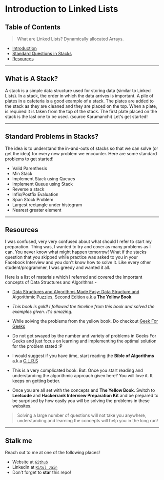 # Introduction to Linked Lists

## Table of Contents

> What are Linked Lists? Dynamically allocated Arrays.

- [Introduction](#what-is-a-stack)
- [Standard Questions in Stacks](#standard-problems-in-stacks)
- [Resources](#resources)


---

## What is A Stack?

A stack is a simple data structure used for storing data (similar to Linked Lists). In a stack, the order in which the data arrives is important. A pile of plates in a cafeteria is a good example of a stack. The plates are added to the stack as they are cleaned and they are placed on the top. When a plate, is required it is taken from the top of the stack. The first plate placed on the stack is the last one to be used.
(source Karumanchi)
Let's get started!

---

## Standard Problems in Stacks?

The idea is to understand the in-and-outs of stacks so that we can solve (or get the idea) for every new problem we encounter. Here are some standard problems to get started!

- Valid Parenthesis 
- Min Stack
- Implement Stack using Queues 
- Implement Queue using Stack
- Reverse a stack
- Infix/Postfix Evaluation
- Span Stock Problem
- Largest rectangle under histogram
- Nearest greater element

---

## Resources

I was confused, very very confused about what should I refer to start my preparation. Thing was, I wanted to try and cover as many problems as I can. You never know what might happen tomorrow! What if the stacks question that you skipped while practice was asked to you in your Facebook Interview and you don't know how to solve it. Like every other student/programmer, I was greedy and wanted it all.

Here is a list of materials which I referred and covered the important concepts of Data Structures and Algorithms - 

- <a href="https://www.docdroid.net/ZPfHmS5/data-structures-and-algorithms-narasimha-karumanchi.pdf" target="_blank">Data Structures and Algorithms Made Easy: Data Structure and Algorithmic Puzzles, Second Edition</a> a.k.a **The Yellow Book**
- *This book is gold! I followed the timeline from this book and solved the examples given. It's amazing.*

- While solving the problems from the yellow book. Do checkout <a href="https://geeksforgeeks.org/" target="_blank">Geek For Geeks</a>
- Do not get swayed by the number and variety of problems in Geeks For Geeks and just focus on learning and implementing the optimal solution for the problem stated :P

- I would suggest if you have time,  start reading the **Bible of Algorithms** a.k.a <a href="https://ms.sapientia.ro/~kasa/Algorithms_3rd.pdf" target="_blank">C.L.R.S</a>
- This is a very complicated book. But. Once you start reading and understanding the algorithmic approach given here? You will love it. It keeps on getting better.

- Once you are all set with the concepts and **The Yellow Book**. Switch to **Leetcode** and **Hackerrank Interview Preparation Kit** and be prepared to be surprised by how easily you will be solving the problems in these websites.

>Solving a large number of questions will not take you anywhere, understanding and learning the concepts will help you in the long run!

---


## Stalk me

Reach out to me at one of the following places!

- Website at <a href="http://lutir.github.io" target="_blank">`Github`</a>
- LinkedIn at <a href="https://www.linkedin.com/in/ritul-jain" target="_blank">`Ritul Jain`</a>
- Don't forget to **star** this repo!

